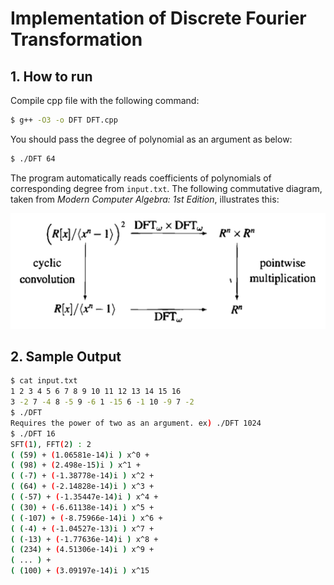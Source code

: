 # Implementation of Discrete Fourier Transformation


## 1. How to run

Compile cpp file with the following command:
```bash
$ g++ -O3 -o DFT DFT.cpp
```
You should pass the degree of polynomial as an argument as below:
```bash
$ ./DFT 64
```
The program automatically reads coefficients of polynomials of corresponding degree from `input.txt`. The following commutative diagram, taken from _Modern Computer Algebra: 1st Edition_, illustrates this:

![](comm_diagram.png)


## 2. Sample Output

```bash
$ cat input.txt
1 2 3 4 5 6 7 8 9 10 11 12 13 14 15 16
3 -2 7 -4 8 -5 9 -6 1 -15 6 -1 10 -9 7 -2
$ ./DFT
Requires the power of two as an argument. ex) ./DFT 1024
$ ./DFT 16
SFT(1), FFT(2) : 2
( (59) + (1.06581e-14)i ) x^0 + 
( (98) + (2.498e-15)i ) x^1 + 
( (-7) + (-1.38778e-14)i ) x^2 + 
( (64) + (-2.14828e-14)i ) x^3 + 
( (-57) + (-1.35447e-14)i ) x^4 + 
( (30) + (-6.61138e-14)i ) x^5 + 
( (-107) + (-8.75966e-14)i ) x^6 + 
( (-4) + (-1.04527e-13)i ) x^7 + 
( (-13) + (-1.77636e-14)i ) x^8 + 
( (234) + (4.51306e-14)i ) x^9 + 
( ... ) + 
( (100) + (3.09197e-14)i ) x^15

```
